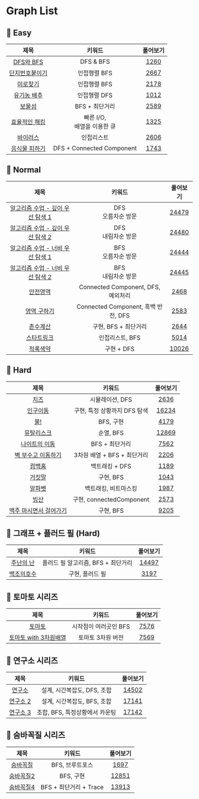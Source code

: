 # Graph List

## 🍎 Easy
| 제목 | 키워드 | 풀어보기 |
| :-: | :-: | :-: |
| [DFS와 BFS](https://github.com/KayAhn0126/SwiftCT/tree/main/Graph/DFSandBFS) | DFS & BFS | [1260](https://www.acmicpc.net/problem/1260) |
| [단지번호붙이기](https://github.com/KayAhn0126/SwiftCT/tree/main/Graph/NumberingOnHouse) | 인접행렬 BFS | [2667](https://www.acmicpc.net/problem/2667) |
| [미로찾기](https://github.com/KayAhn0126/SwiftCT/tree/main/Graph/MazeSearch) | 인접행렬 BFS | [2178](https://www.acmicpc.net/problem/2178) |
| [유기농 배추](https://github.com/KayAhn0126/SwiftCT/tree/main/Graph/Cabbage) | 인접행렬 DFS | [1012](https://www.acmicpc.net/problem/1012) |
| [보물섬](https://github.com/KayAhn0126/SwiftCT/tree/main/Graph/TreasureIsland) | BFS + 최단거리 | [2589](https://www.acmicpc.net/problem/2589) |
| [효율적인 해킹](https://github.com/KayAhn0126/SwiftCT/tree/main/Graph/EffectiveHacking) | 빠른 I/O, <br> 배열을 이용한 큐 | [1325](https://www.acmicpc.net/problem/1325) |
| [바이러스](https://github.com/KayAhn0126/SwiftCT/tree/main/Graph/Virus) | 인접리스트 | [2606](https://www.acmicpc.net/problem/2606) |
| [음식물 피하기](https://github.com/KayAhn0126/SwiftCT/tree/main/Graph/AwayFromFood) | DFS + Connected Component | [1743](https://www.acmicpc.net/problem/1743) |

## 🍎 Normal
| 제목 | 키워드 | 풀어보기 |
| :-: | :-: | :-: |
| [알고리즘 수업 - 깊이 우선 탐색 1](https://github.com/KayAhn0126/SwiftCT/tree/main/Graph/AlgorithmLectureDFS1) | DFS <br> 오름차순 방문 | [24479](https://www.acmicpc.net/problem/24479) |
| [알고리즘 수업 - 깊이 우선 탐색 2](https://github.com/KayAhn0126/SwiftCT/tree/main/Graph/AlgorithmLectureDFS2) | DFS <br> 내림차순 방문 | [24480](https://www.acmicpc.net/problem/24480) |
| [알고리즘 수업 - 너비 우선 탐색 1](https://github.com/KayAhn0126/SwiftCT/tree/main/Graph/AlgorithmLectureBFS1) | BFS <br> 오름차순 방문 | [24444](https://www.acmicpc.net/problem/24444) |
| [알고리즘 수업 - 너비 우선 탐색 2](https://github.com/KayAhn0126/SwiftCT/tree/main/Graph/AlgorithmLectureBFS2) | BFS <br> 내림차순 방문 | [24445](https://www.acmicpc.net/problem/24445) |
| [안전영역](https://github.com/KayAhn0126/SwiftCT/tree/main/Graph/SafeArea) | Connected Component, DFS, 예외처리 | [2468](https://www.acmicpc.net/problem/2468) |
| [영역 구하기](https://github.com/KayAhn0126/SwiftCT/tree/main/Graph/MeasureArea) | Connected Component, 흑백 반전, DFS | [2583](https://www.acmicpc.net/problem/2583) |
| [촌수계산](https://github.com/KayAhn0126/SwiftCT/tree/main/Graph/CountingKinship) | 구현, BFS + 최단거리 | [2644](https://www.acmicpc.net/problem/2644) |
| [스타트링크](https://github.com/KayAhn0126/SwiftCT/tree/main/Graph/StartLink) | 인접리스트, BFS | [5014](https://www.acmicpc.net/problem/5014) |
| [적록색약](https://github.com/KayAhn0126/SwiftCT/tree/main/Graph/RGColorBlind) | 구현 + DFS | [10026](https://www.acmicpc.net/problem/10026) |

## 🍎 Hard
| 제목 | 키워드 | 풀어보기 |
| :-: | :-: | :-: |
| [치즈](https://github.com/KayAhn0126/SwiftCT/tree/main/Graph/Cheese) | 시뮬레이션, DFS | [2636](https://www.acmicpc.net/problem/2636) |
| [인구이동](https://github.com/KayAhn0126/SwiftCT/tree/main/Graph/PopulationMovement) | 구현, 특정 상황까지 DFS 탐색 | [16234](https://www.acmicpc.net/problem/16234) |
| [불!](https://github.com/KayAhn0126/SwiftCT/tree/main/Graph/Fire) | BFS, 구현 | [4179](https://www.acmicpc.net/problem/4179) |
| [뮤탈리스크](https://github.com/KayAhn0126/SwiftCT/tree/main/Graph/Mutalisk) | 순열, BFS | [12869](https://www.acmicpc.net/problem/12869) |
| [나이트의 이동](https://github.com/KayAhn0126/SwiftCT/tree/main/Graph/MovingOfKnights) | BFS + 최단거리 | [7562](https://www.acmicpc.net/problem/7562) |
| [벽 부수고 이동하기](https://github.com/KayAhn0126/SwiftCT/tree/main/Graph/GoThroughTheWall) | 3차원 배열 + BFS + 최단거리 | [2206](https://www.acmicpc.net/problem/2206) |
| [컴백홈](https://github.com/KayAhn0126/SwiftCT/tree/main/Graph/ComebackHome) | 백트래킹 + DFS | [1189](https://www.acmicpc.net/problem/1189) |
| [거짓말](https://github.com/KayAhn0126/SwiftCT/tree/main/Graph/Lie) | 구현, BFS | [1043](https://www.acmicpc.net/problem/1043) |
| [알파벳](https://github.com/KayAhn0126/SwiftCT/tree/main/Graph/Alphabet) | 백트래킹, 비트마스킹 | [1987](https://www.acmicpc.net/problem/1987) |
| [빙산](https://github.com/KayAhn0126/SwiftCT/tree/main/Graph/Iceberg) | 구현, connectedComponent | [2573](https://www.acmicpc.net/problem/2573) |
| [맥주 마시면서 걸어가기](https://github.com/KayAhn0126/SwiftCT/tree/main/Graph/DrinkingBeerWhileWalking) | 구현, BFS | [9205](https://www.acmicpc.net/problem/9205) |

## 🍎 그래프 + 플러드 필 (Hard)
| 제목 | 키워드 | 풀어보기 |
| :-: | :-: | :-: |
| [주난의 난](https://github.com/KayAhn0126/SwiftCT/tree/main/Graph/Junan) | 플러드 필 알고리즘, BFS + 최단거리 | [14497](https://www.acmicpc.net/problem/14497) |
| [백조의호수](https://github.com/KayAhn0126/SwiftCT/tree/main/Graph/LakeOfSwan) | 구현, 플러드 필 | [3197](https://www.acmicpc.net/problem/3197) |

## 🍎 토마토 시리즈
| 제목 | 키워드 | 풀어보기 |
| :-: | :-: | :-: |
| [토마토](https://github.com/KayAhn0126/SwiftCT/tree/main/Graph/Tomato) | 시작점이 여러곳인 BFS | [7576](https://www.acmicpc.net/problem/7576) |
| [토마토 with 3차원배열](https://github.com/KayAhn0126/SwiftCT/tree/main/Graph/Tomato3D) | 토마토 3차원 버전 | [7569](https://www.acmicpc.net/problem/7569) |

## 🍎 연구소 시리즈
| 제목 | 키워드 | 풀어보기 |
| :-: | :-: | :-: |
| [연구소](https://github.com/KayAhn0126/SwiftCT/tree/main/Graph/Laboratory) | 설계, 시간복잡도, DFS, 조합 | [14502](https://www.acmicpc.net/problem/14502) |
| [연구소 2](https://github.com/KayAhn0126/SwiftCT/tree/main/Graph/Laboratory2) | 설계, 시간복잡도, BFS, 조합 | [17141](https://www.acmicpc.net/problem/17141) |
| [연구소 3](https://github.com/KayAhn0126/SwiftCT/tree/main/Graph/Laboratory3) | 조합, BFS, 특정상황에서 카운팅 | [17142](https://www.acmicpc.net/problem/17142) |

## 🍎 숨바꼭질 시리즈
| 제목 | 키워드 | 풀어보기 |
| :-: | :-: | :-: |
| [숨바꼭질](https://github.com/KayAhn0126/SwiftCT/tree/main/Graph/HideAndSeek) | BFS, 브루트포스 | [1697](https://www.acmicpc.net/problem/1697) |
| [숨바꼭질2](https://github.com/KayAhn0126/SwiftCT/tree/main/Graph/HideAndSeek2) | BFS, 구현 | [12851](https://www.acmicpc.net/problem/12851) |
| [숨바꼭질4](https://github.com/KayAhn0126/SwiftCT/tree/main/Graph/HideAndSeek4) | BFS + 최단거리 + Trace | [13913](https://www.acmicpc.net/problem/13913) |
